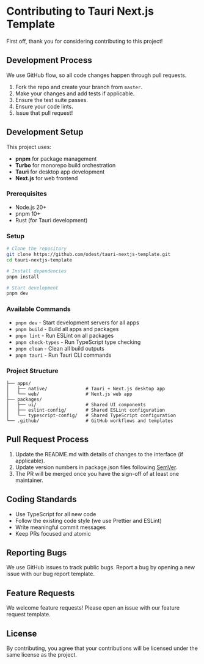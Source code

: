 # Contributing to Tauri Next.js Template

First off, thank you for considering contributing to this project!

## Development Process

We use GitHub flow, so all code changes happen through pull requests.

1. Fork the repo and create your branch from `master`.
2. Make your changes and add tests if applicable.
3. Ensure the test suite passes.
4. Ensure your code lints.
5. Issue that pull request!

## Development Setup

This project uses:

- **pnpm** for package management
- **Turbo** for monorepo build orchestration
- **Tauri** for desktop app development
- **Next.js** for web frontend

### Prerequisites

- Node.js 20+
- pnpm 10+
- Rust (for Tauri development)

### Setup

```bash
# Clone the repository
git clone https://github.com/odest/tauri-nextjs-template.git
cd tauri-nextjs-template

# Install dependencies
pnpm install

# Start development
pnpm dev
```

### Available Commands

- `pnpm dev` - Start development servers for all apps
- `pnpm build` - Build all apps and packages
- `pnpm lint` - Run ESLint on all packages
- `pnpm check-types` - Run TypeScript type checking
- `pnpm clean` - Clean all build outputs
- `pnpm tauri` - Run Tauri CLI commands

### Project Structure

```
├── apps/
│   ├── native/              # Tauri + Next.js desktop app
│   └── web/                 # Next.js web app
├── packages/
│   ├── ui/                  # Shared UI components
│   ├── eslint-config/       # Shared ESLint configuration
│   └── typescript-config/   # Shared TypeScript configuration
└── .github/                 # GitHub workflows and templates
```

## Pull Request Process

1. Update the README.md with details of changes to the interface (if applicable).
2. Update version numbers in package.json files following [SemVer](http://semver.org/).
3. The PR will be merged once you have the sign-off of at least one maintainer.

## Coding Standards

- Use TypeScript for all new code
- Follow the existing code style (we use Prettier and ESLint)
- Write meaningful commit messages
- Keep PRs focused and atomic

## Reporting Bugs

We use GitHub issues to track public bugs. Report a bug by opening a new issue with our bug report template.

## Feature Requests

We welcome feature requests! Please open an issue with our feature request template.

## License

By contributing, you agree that your contributions will be licensed under the same license as the project.
